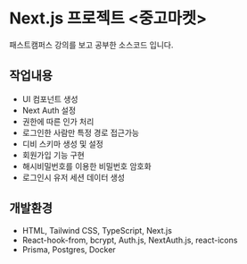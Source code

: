 # Next.js 프로젝트 <중고마켓>

패스트캠퍼스 강의를 보고 공부한 소스코드 입니다.

## 작업내용

- UI 컴포넌트 생성
- Next Auth 설정
- 권한에 따른 인가 처리
- 로그인한 사람만 특정 경로 접근가능
- 디비 스키마 생성 및 설정
- 회원가입 기능 구현
- 해시비밀번호를 이용한 비밀번호 암호화
- 로그인시 유저 세션 데이터 생성

## 개발환경

- HTML, Tailwind CSS, TypeScript, Next.js
- React-hook-from, bcrypt, Auth.js, NextAuth.js, react-icons
- Prisma, Postgres, Docker
